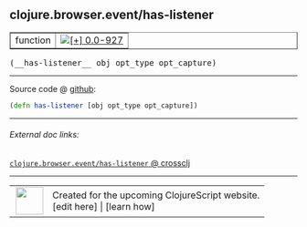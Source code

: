 ## clojure.browser.event/has-listener



 <table border="1">
<tr>
<td>function</td>
<td><a href="https://github.com/cljsinfo/cljs-api-docs/tree/0.0-927"><img valign="middle" alt="[+] 0.0-927" title="Added in 0.0-927" src="https://img.shields.io/badge/+-0.0--927-lightgrey.svg"></a> </td>
</tr>
</table>


 <samp>
(__has-listener__ obj opt_type opt_capture)<br>
</samp>

---







Source code @ [github](https://github.com/clojure/clojurescript/blob/r1450/src/cljs/clojure/browser/event.cljs#L94):

```clj
(defn has-listener [obj opt_type opt_capture])
```

<!--
Repo - tag - source tree - lines:

 <pre>
clojurescript @ r1450
└── src
    └── cljs
        └── clojure
            └── browser
                └── <ins>[event.cljs:94](https://github.com/clojure/clojurescript/blob/r1450/src/cljs/clojure/browser/event.cljs#L94)</ins>
</pre>

-->

---



###### External doc links:

[`clojure.browser.event/has-listener` @ crossclj](http://crossclj.info/fun/clojure.browser.event.cljs/has-listener.html)<br>

---

 <table>
<tr><td>
<img valign="middle" align="right" width="48px" src="http://i.imgur.com/Hi20huC.png">
</td><td>
Created for the upcoming ClojureScript website.<br>
[edit here] | [learn how]
</td></tr></table>

[edit here]:https://github.com/cljsinfo/cljs-api-docs/blob/master/cljsdoc/clojure.browser.event_has-listener.cljsdoc
[learn how]:https://github.com/cljsinfo/cljs-api-docs/wiki/cljsdoc-files

<!--

This information was too distracting to show to readers, but I'll leave it
commented here since it is helpful to:

- pretty-print the data used to generate this document
- and show how to retrieve that data



The API data for this symbol:

```clj
{:ns "clojure.browser.event",
 :name "has-listener",
 :type "function",
 :signature ["[obj opt_type opt_capture]"],
 :source {:code "(defn has-listener [obj opt_type opt_capture])",
          :title "Source code",
          :repo "clojurescript",
          :tag "r1450",
          :filename "src/cljs/clojure/browser/event.cljs",
          :lines [94]},
 :full-name "clojure.browser.event/has-listener",
 :full-name-encode "clojure.browser.event_has-listener",
 :history [["+" "0.0-927"]]}

```

Retrieve the API data for this symbol:

```clj
;; from Clojure REPL
(require '[clojure.edn :as edn])
(-> (slurp "https://raw.githubusercontent.com/cljsinfo/cljs-api-docs/catalog/cljs-api.edn")
    (edn/read-string)
    (get-in [:symbols "clojure.browser.event/has-listener"]))
```

-->
